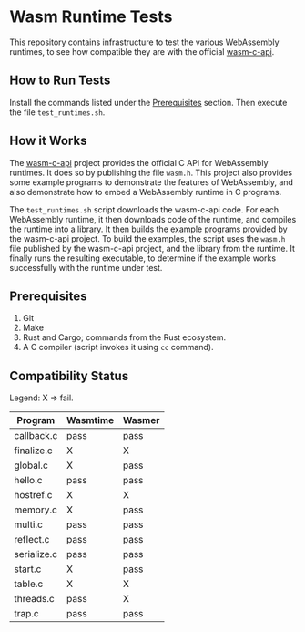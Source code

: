 Wasm Runtime Tests
==================

This repository contains infrastructure to test the various
WebAssembly runtimes, to see how compatible they are with the
official [wasm-c-api][].

[wasm-c-api]: https://github.com/WebAssembly/wasm-c-api

How to Run Tests
----------------

Install the commands listed under the [Prerequisites](#prerequisites) section.
Then execute the file `test_runtimes.sh`.

How it Works
------------

The [wasm-c-api][] project provides the official C API for WebAssembly
runtimes. It does so by publishing the file `wasm.h`. This project also
provides some example programs to demonstrate the features of WebAssembly, and
also demonstrate how to embed a WebAssembly runtime in C programs.

The `test_runtimes.sh` script downloads the wasm-c-api code. For each
WebAssembly runtime, it then downloads code of the runtime, and compiles the
runtime into a library. It then builds the example programs provided by the
wasm-c-api project. To build the examples, the script uses the `wasm.h` file
published by the wasm-c-api project, and the library from the runtime. It
finally runs the resulting executable, to determine if the example works
successfully with the runtime under test.

Prerequisites
-------------

1. Git
2. Make
3. Rust and Cargo; commands from the Rust ecosystem.
4. A C compiler (script invokes it using `cc` command).

Compatibility Status
--------------------

Legend: X => fail.

| Program     | Wasmtime | Wasmer |
|-------------|----------|--------|
| callback.c  |     pass |   pass |
| finalize.c  |        X |      X |
| global.c    |        X |   pass |
| hello.c     |     pass |   pass |
| hostref.c   |        X |      X |
| memory.c    |        X |   pass |
| multi.c     |     pass |   pass |
| reflect.c   |     pass |   pass |
| serialize.c |     pass |   pass |
| start.c     |        X |   pass |
| table.c     |        X |      X |
| threads.c   |     pass |      X |
| trap.c      |     pass |   pass |


